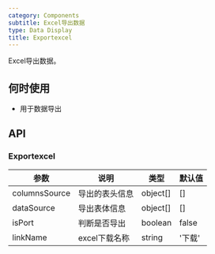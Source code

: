 ```yaml
---
category: Components
subtitle: Excel导出数据
type: Data Display
title: Exportexcel
---
```


Excel导出数据。

## 何时使用

- 用于数据导出

## API

### Exportexcel

| 参数 | 说明 | 类型 | 默认值 |
| --- | --- | --- | --- |
| columnsSource | 导出的表头信息 | object[] | [] |
| dataSource | 导出表体信息 | object[] | [] |
| isPort | 判断是否导出 | boolean | false |
| linkName | excel下载名称 | string | '下载' |

